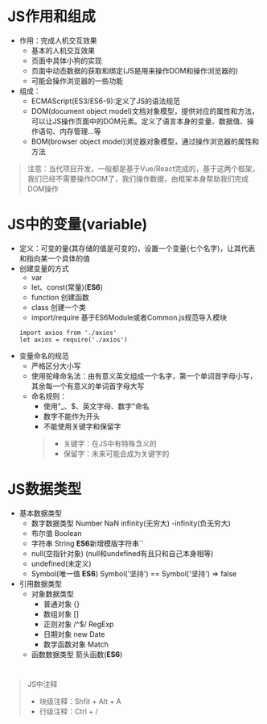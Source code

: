# JS作用和组成
- 作用：完成人机交互效果
   + 基本的人机交互效果
   + 页面中具体小狗的实现
   + 页面中动态数据的获取和绑定(JS是用来操作DOM和操作浏览器的)
   + 可能会操作浏览器的一些功能
- 组成：
   + ECMAScript(ES3/ES6-9):定义了JS的语法规范
   + DOM(document object model)文档对象模型，提供对应的属性和方法，可以让JS操作页面中的DOM元素。定义了语言本身的变量、数据值、操作语句、内存管理...等
   + BOM(browser object model)浏览器对象模型，通过操作浏览器的属性和方法
> 注意：当代项目开发，一般都是基于Vue/React完成的，基于这两个框架，我们已经不需要操作DOM了，我们操作数据，由框架本身帮助我们完成DOM操作
# JS中的变量(variable)
+ 定义：可变的量(其存储的值是可变的)，设置一个变量(七个名字)，让其代表和指向某一个具体的值
+ 创建变量的方式
   + var
   + let、const(常量)(**ES6**)
   + function 创建函数
   + class 创建一个类
   + import/require 基于ES6Module或者Common.js规范导入模块
   ```
   import axios from './axios'
   let axios = require('./axios')
   ```
+ 变量命名的规范
   + 严格区分大小写
   + 使用驼峰命名法：由有意义英文组成一个名字，第一个单词首字母小写，其余每一个有意义的单词首字母大写
   + 命名规则：
      + 使用"_、$、英文字母、数字"命名
      + 数字不能作为开头
      + 不能使用关键字和保留字
      > + 关键字：在JS中有特殊含义的
      > + 保留字：未来可能会成为关键字的
# JS数据类型
+ 基本数据类型
   + 数字数据类型 Number  NaN infinity(无穷大) -infinity(负无穷大)
   + 布尔值 Boolean
   + 字符串 String **ES6**新增模版字符串``
   + null(空指针对象) (null和undefined有且只和自己本身相等)
   + undefined(未定义)
   + Symbol(唯一值 **ES6**) Symbol('坚持') == Symbol('坚持') => false
+ 引用数据类型
   + 对象数据类型
      + 普通对象 {}
      + 数组对象 []
      + 正则对象 /^$/ RegExp
      + 日期对象 new Date 
      + 数学函数对象 Match
   + 函数数据类型 箭头函数(**ES6**)
# 
>JS中注释
> + 块级注释：Shfit + Alt + A
> + 行级注释：Ctrl + /